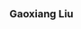 ---
layout: page
title: <font size = 4> Gaoxiang Liu </font> <br /> <br /> 
description: Co-advised with Zhuoyue Zhao <br /> Spring 2023 - <br /> 
img: assets/img/members/gaoxiang.png
importance: 2
category: PhD Students
---